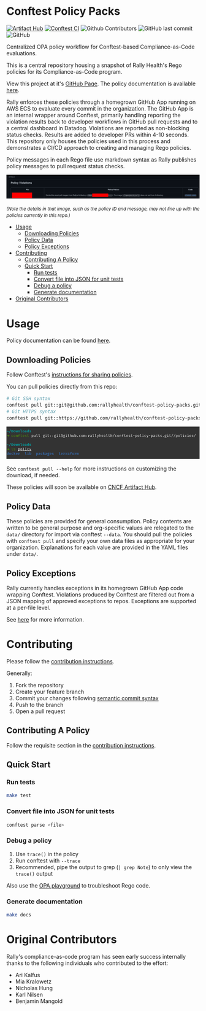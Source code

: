 # Conftest Policy Packs

[![Artifact Hub](https://img.shields.io/endpoint?url=https://artifacthub.io/badge/repository/conftest-policy-packs)](https://artifacthub.io/packages/search?repo=conftest-policy-packs)
[![Conftest CI](https://github.com/rallyhealth/conftest-policy-packs/actions/workflows/ci.yml/badge.svg)](https://github.com/rallyhealth/conftest-policy-packs/actions/workflows/ci.yml)
![Github Contributors](https://img.shields.io/github/contributors/rallyhealth/conftest-policy-packs)
![GitHub last commit](https://img.shields.io/github/last-commit/rallyhealth/conftest-policy-packs)
![GitHub](https://img.shields.io/github/license/rallyhealth/conftest-policy-packs)

Centralized OPA policy workflow for Conftest-based Compliance-as-Code evaluations.

This is a central repository housing a snapshot of Rally Health's Rego policies for its Compliance-as-Code program.

View this project at it's [GitHub Page](https://rallyhealth.github.io/conftest-policy-packs/).
The policy documentation is available [here](https://rallyhealth.github.io/conftest-policy-packs/docs/policies.html).

Rally enforces these policies through a homegrown GitHub App running on AWS ECS to evaluate every commit in the organization.
The GitHub App is an internal wrapper around Conftest, primarily handling reporting the violation results back to developer workflows
in GitHub pull requests and to a central dashboard in Datadog.
Violations are reported as non-blocking status checks.
Results are added to developer PRs within 4-10 seconds.
This repository only houses the policies used in this process and demonstrates a CI/CD approach to creating and managing
Rego policies.

Policy messages in each Rego file use markdown syntax as Rally publishes policy messages to pull request status checks.

![policy violation markdown](/docs/images/violation-markdown-example.png)

<small>_(Note the details in that image, such as the policy ID and message, may not line up with the policies currently in this repo.)_</small>

<!-- toc -->
- [Usage](#usage)
  - [Downloading Policies](#downloading-policies)
  - [Policy Data](#policy-data)
  - [Policy Exceptions](#policy-exceptions)
- [Contributing](#contributing)
  - [Contributing A Policy](#contributing-a-policy)
  - [Quick Start](#quick-start)
    - [Run tests](#run-tests)
    - [Convert file into JSON for unit tests](#convert-file-into-json-for-unit-tests)
    - [Debug a policy](#debug-a-policy)
    - [Generate documentation](#generate-documentation)
- [Original Contributors](#original-contributors)
<!-- /toc -->

# Usage

Policy documentation can be found [here](/docs/policies.md).

## Downloading Policies

Follow Conftest's [instructions for sharing policies](https://www.conftest.dev/sharing/).

You can pull policies directly from this repo:

```bash
# Git SSH syntax
conftest pull git::git@github.com:rallyhealth/conftest-policy-packs.git//policies
# Git HTTPS syntax
conftest pull git::https://github.com/rallyhealth/conftest-policy-packs.git//policies
```

![Conftest pull](/docs/images/pulling-policies.png)

See `conftest pull --help` for more instructions on customizing the download, if needed.

These policies will soon be available on [CNCF Artifact Hub](https://artifacthub.io/).

## Policy Data

These policies are provided for general consumption.
Policy contents are written to be general purpose and org-specific values are relegated to the `data/` directory for import via conftest `--data`.
You should pull the policies with `conftest pull` and specify your own data files as appropriate for your organization.
Explanations for each value are provided in the YAML files under `data/`.

## Policy Exceptions

Rally currently handles exceptions in its homegrown GitHub App code wrapping Conftest.
Violations produced by Conftest are filtered out from a JSON mapping of approved exceptions to repos.
Exceptions are supported at a per-file level.

See [here](/exceptions/readme.md) for more information.

# Contributing

Please follow the [contribution instructions](/CONTRIBUTING.md).

Generally:

1. Fork the repository
1. Create your feature branch
1. Commit your changes following [semantic commit syntax](/CONTRIBUTING.md#commits)
1. Push to the branch
1. Open a pull request

## Contributing A Policy

Follow the requisite section in the [contribution instructions](/CONTRIBUTING.md#adding-rego-policies).

## Quick Start

### Run tests

```bash
make test
```

### Convert file into JSON for unit tests

```bash
conftest parse <file>
```

### Debug a policy

1. Use `trace()` in the policy
1. Run conftest with `--trace`
1. Recommended, pipe the output to grep (`| grep Note`) to only view the `trace()` output

Also use the [OPA playground](https://play.openpolicyagent.org/) to troubleshoot Rego code.

### Generate documentation

```bash
make docs
```

# Original Contributors

Rally's compliance-as-code program has seen early success internally thanks to the following individuals who contributed to the effort:

- Ari Kalfus
- Mia Kralowetz
- Nicholas Hung
- Karl Nilsen
- Benjamin Mangold
